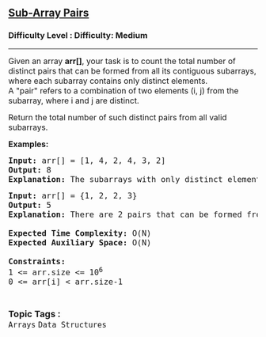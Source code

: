 <h2><a href="https://www.geeksforgeeks.org/problems/sub-array-pairs5530/1?page=2&difficulty=Medium&status=unsolved,attempted&sortBy=accuracy">Sub-Array Pairs</a></h2><h3>Difficulty Level : Difficulty: Medium</h3><hr><div class="problems_problem_content__Xm_eO"><p><span style="font-size: 12pt;">Given an array <strong>arr[]</strong>, your task is to count the total number of distinct pairs that can be formed from all its contiguous subarrays, where each subarray contains only distinct elements. </span><br><span style="font-family: -apple-system, BlinkMacSystemFont, 'Segoe UI', Roboto, Oxygen, Ubuntu, Cantarell, 'Open Sans', 'Helvetica Neue', sans-serif; font-size: 12pt;">A "pair" refers to a combination of two elements (i, j) from the subarray, where i and j are distinct.</span></p>
<p><span style="font-family: -apple-system, BlinkMacSystemFont, 'Segoe UI', Roboto, Oxygen, Ubuntu, Cantarell, 'Open Sans', 'Helvetica Neue', sans-serif; font-size: 12pt;">Return the total number of such distinct pairs from all valid subarrays.</span></p>
<p><span style="font-size: 12pt;"><strong>Examples:</strong></span></p>
<pre><span style="font-size: 12pt;"><strong>Input:</strong> arr[] = [1, 4, 2, 4, 3, 2]
<strong>Output:</strong> 8
<strong>Explanation:</strong> The subarrays with only distinct elements are [1, 4, 2], [2, 4, 3] and [4, 3, 2]. From these, following pairs can be formed (1, 4), (1, 2), (4, 2), (2, 4), (2, 3), (4, 3), (4, 2), (3, 2)</span></pre>
<pre><span style="font-size: 12pt;"><strong>Input: </strong>arr[] = {1, 2, 2, 3}
<strong>Output:</strong> 5
<strong>Explanation:</strong> There are 2 pairs that can be formed from above array (1, 2), (2, 3)<br><br><strong>Expected Time Complexity:</strong>&nbsp;O(N)<br><strong>Expected Auxiliary Space:</strong>&nbsp;O(N)<br><br><strong>Constraints:</strong><br>1 &lt;= arr.size &lt;= 10<sup>6</sup><br>0 &lt;= arr[i] &lt; arr.size-1</span></pre></div><br><p><span style=font-size:18px><strong>Topic Tags : </strong><br><code>Arrays</code>&nbsp;<code>Data Structures</code>&nbsp;